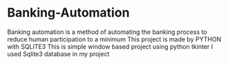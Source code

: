 # Banking-Automation
Banking automation is a method of automating the banking process to reduce human participation to a minimum
This project is made by PYTHON with SQLITE3
This is simple window based project using python tkinter
I used Sqlite3 database in my project
